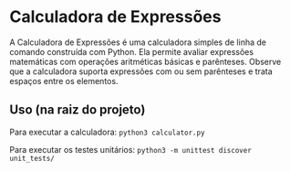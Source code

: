 # Calculadora de Expressões

A Calculadora de Expressões é uma calculadora simples de linha de comando construída com Python. Ela permite avaliar expressões matemáticas com operações aritméticas básicas e parênteses.
Observe que a calculadora suporta expressões com ou sem parênteses e trata espaços entre os elementos.

## Uso (na raiz do projeto)

Para executar a calculadora: ``python3 calculator.py``

Para executar os testes unitários: ``python3 -m unittest discover unit_tests/``
